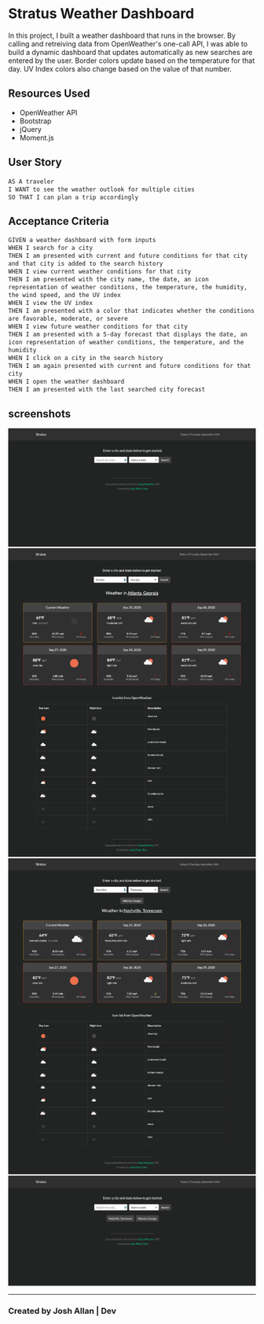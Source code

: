 # Stratus Weather Dashboard

In this project, I built a weather dashboard that runs in the browser. By calling and retreiving data from OpenWeather's one-call API, I was able to build a dynamic dashboard that updates automatically as new searches are entered by the user. Border colors update based on the temperature for that day. UV Index colors also change based on the value of that number.

## Resources Used

- OpenWeather API
- Bootstrap
- jQuery
- Moment.js

## User Story

```
AS A traveler
I WANT to see the weather outlook for multiple cities
SO THAT I can plan a trip accordingly
```

## Acceptance Criteria

```
GIVEN a weather dashboard with form inputs
WHEN I search for a city
THEN I am presented with current and future conditions for that city and that city is added to the search history
WHEN I view current weather conditions for that city
THEN I am presented with the city name, the date, an icon representation of weather conditions, the temperature, the humidity, the wind speed, and the UV index
WHEN I view the UV index
THEN I am presented with a color that indicates whether the conditions are favorable, moderate, or severe
WHEN I view future weather conditions for that city
THEN I am presented with a 5-day forecast that displays the date, an icon representation of weather conditions, the temperature, and the humidity
WHEN I click on a city in the search history
THEN I am again presented with current and future conditions for that city
WHEN I open the weather dashboard
THEN I am presented with the last searched city forecast
```

## screenshots

![Stratus - Home](assets/stratus-main.png)
![Stratus - Search](assets/stratus-search-1.png)
![Stratus - Search w/ Recent Searches](assets/stratus-search-2.png)
![Stratus - Home w/ Recent Searches](assets/stratus-main-2.png)

---

### Created by Josh Allan | Dev
